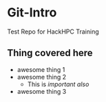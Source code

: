 # Git-Intro
Test Repo for HackHPC Training


## Thing covered here
* awesome thing 1
* awesome thing 2
  * This is *important also* 
* awesome thing 3

